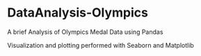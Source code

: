 # DataAnalysis-Olympics

A brief Analysis of Olympics Medal Data using Pandas

Visualization and plotting performed with Seaborn and Matplotlib

